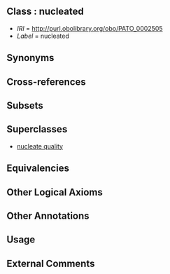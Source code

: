 
## Class : nucleated

 * *IRI* = http://purl.obolibrary.org/obo/PATO_0002505
 * *Label* = nucleated

## Synonyms


## Cross-references


## Subsets


## Superclasses

 * [nucleate quality](../../PATO/04/PATO_0001404.md)

## Equivalencies


## Other Logical Axioms


## Other Annotations


## Usage


## External Comments

